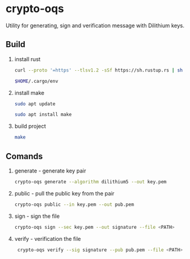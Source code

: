 # crypto-oqs
Utility for generating, sign and verification message with Dilithium keys.
## Build
1. install rust
    ```bash
    curl --proto '=https' --tlsv1.2 -sSf https://sh.rustup.rs | sh
    ```
    ```bash
    $HOME/.cargo/env
    ```
2. install make
    ```bash
    sudo apt update
    ```
    ```bash
    sudo apt install make
    ```
3. build project
    ```bash
    make
    ```
## Comands
1. generate - generate key pair 
    ```bash
   crypto-oqs generate --algorithm dilithium5 --out key.pem
    ```
2. public - pull the public key from the pair
    ```bash
    crypto-oqs public --in key.pem --out pub.pem
    ```
3. sign - sign the file
    ```bash
    crypto-oqs sign --sec key.pem --out signature --file <PATH>
    ```
4. verify - verification the file
   ```bash
    crypto-oqs verify --sig signature --pub pub.pem --file <PATH>
    ```

